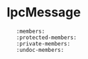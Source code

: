 # IpcMessage

```{doxygenclass} OdinData::IpcMessage
   :members:
   :protected-members:
   :private-members:
   :undoc-members:
```
